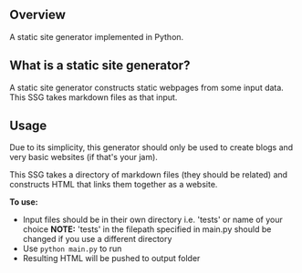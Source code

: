 ## Overview 

A static site generator implemented in Python. 

## What is a static site generator?

A static site generator constructs static webpages from some input data. This SSG takes markdown files as that input. 

## Usage 

Due to its simplicity, this generator should only be used to create blogs and very basic websites (if that's your jam). 

This SSG takes a directory of markdown files (they should be related) and constructs HTML that links them together as a website.

**To use:**

- Input files should be in their own directory i.e. 'tests' or name of your choice
  **NOTE:** 'tests' in the filepath specified in main.py should be changed if you use a different directory 
- Use `python main.py` to run 
- Resulting HTML will be pushed to output folder 
